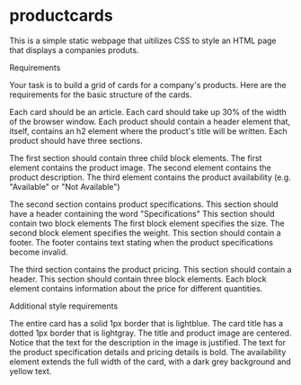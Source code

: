 # productcards


This is a simple static webpage that uitilizes CSS to style an HTML page that displays a companies produts.

Requirements

Your task is to build a grid of cards for a company's products. Here are the requirements for the basic structure of the cards.

Each card should be an article.
Each card should take up 30% of the width of the browser window.
Each product should contain a header element that, itself, contains an h2 element where the product's title will be written.
Each product should have three sections.

The first section should contain three child block elements.
The first element contains the product image.
The second element contains the product description.
The third element contains the product availability (e.g. "Available" or "Not Available")

The second section contains product specifications.
This section should have a header containing the word "Specifications"
This section should contain two block elements
The first block element specifies the size.
The second block element specifies the weight.
This section should contain a footer.
The footer contains text stating when the product specifications become invalid.

The third section contains the product pricing.
This section should contain a header.
This section should contain three block elements.
Each block element contains information about the price for different quantities.

Additional style requirements

The entire card has a solid 1px border that is lightblue.
The card title has a dotted 1px border that is lightgray.
The title and product image are centered.
Notice that the text for the description in the image is justified.
The text for the product specification details and pricing details is bold.
The availability element extends the full width of the card, with a dark grey background and yellow text.

